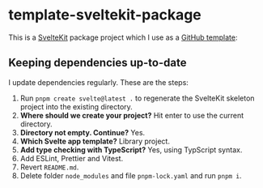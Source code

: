 # template-sveltekit-package

This is a [SvelteKit](https://kit.svelte.dev/) package project which I use as a [GitHub template](https://docs.github.com/en/repositories/creating-and-managing-repositories/creating-a-repository-from-a-template):

## Keeping dependencies up-to-date

I update dependencies regularly. These are the steps:

1. Run `pnpm create svelte@latest .` to regenerate the SvelteKit skeleton project into the existing directory.
1. **Where should we create your project?** Hit enter to use the current directory.
1. **Directory not empty. Continue?** Yes.
1. **Which Svelte app template?** Library project.
1. **Add type checking with TypeScript?** Yes, using TypScript syntax.
1. Add ESLint, Prettier and Vitest.
1. Revert `README.md`.
1. Delete folder `node_modules` and file `pnpm-lock.yaml` and run `pnpm i`.

